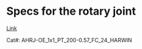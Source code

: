 # Specs for the rotary joint
[Link](https://neuro.doriclenses.com/products/assisted-1x1-pigtailed-fiber-optic-electric-rotary-joints-24-contacts?_pos=7&_sid=1e564c65d&_ss=r&productoption%5BOptical%20Fiber%5D=200%20%C2%B5m%20-%20NA0.57&productoption%5BElectrical%20Connectors%5D=2x%20HARWIN)

Cat#: AHRJ-OE_1x1_PT_200-0.57_FC_24_HARWIN